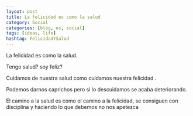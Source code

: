 ```yaml
---
layout: post
title: La felicidad es como la salud
category: Social
categories: [blog, es, social]
tags: [ideas, life]
hashtag: FelicidadYSalud
---
```


La felicidad es como la salud.

Tengo salud? soy feliz?

Cuidamos de nuestra salud como cuidamos nuestra felicidad . 

Podemos darnos caprichos pero si lo descuidamos se acaba deteriorando.

El camino a la salud es como el camino a la felicidad, se consiguen con disciplina y haciendo lo que debemos no nos apetezca


 

